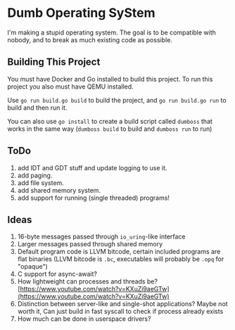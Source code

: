# Dumb Operating SyStem
I'm making a stupid operating system. The goal is to be compatible with nobody,
and to break as much existing code as possible.

## Building This Project
You must have Docker and Go installed to build this project. To run this project
you also must have QEMU installed.

Use `go run build.go build` to build the project, and `go run build.go run` to
build and then run it.

You can also use `go install` to create a build script called `dumboss` that works
in the same way (`dumboss build` to build and `dumboss run` to run)

## ToDo
1. add IDT and GDT stuff and update logging to use it.
2. add paging.
3. add file system.
4. add shared memory system.
5. add support for running (single threaded) programs!

## Ideas
1. 16-byte messages passed through `io_uring`-like interface
2. Larger messages passed through shared memory
3. Default program code is LLVM bitcode, certain included programs are flat binaries
   (LLVM bitcode is `.bc`, executables will probably be `.opq` for "opaque")
4. C support for async-await?
5. How lightweight can processes and threads be?
   [https://www.youtube.com/watch?v=KXuZi9aeGTw](https://www.youtube.com/watch?v=KXuZi9aeGTw)
6. Distinction between server-like and single-shot applications? Maybe not worth it,
   Can just build in fast syscall to check if process already exists
7. How much can be done in userspace drivers?

